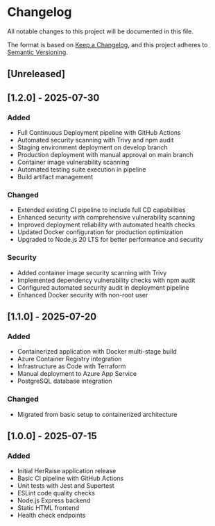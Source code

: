 # Changelog

All notable changes to this project will be documented in this file.

The format is based on [Keep a Changelog](https://keepachangelog.com/en/1.0.0/),
and this project adheres to [Semantic Versioning](https://semver.org/spec/v2.0.0.html).

## [Unreleased]

## [1.2.0] - 2025-07-30

### Added
- Full Continuous Deployment pipeline with GitHub Actions
- Automated security scanning with Trivy and npm audit
- Staging environment deployment on develop branch
- Production deployment with manual approval on main branch
- Container image vulnerability scanning
- Automated testing suite execution in pipeline
- Build artifact management

### Changed
- Extended existing CI pipeline to include full CD capabilities
- Enhanced security with comprehensive vulnerability scanning
- Improved deployment reliability with automated health checks
- Updated Docker configuration for production optimization
- Upgraded to Node.js 20 LTS for better performance and security

### Security
- Added container image security scanning with Trivy
- Implemented dependency vulnerability checks with npm audit
- Configured automated security audit in deployment pipeline
- Enhanced Docker security with non-root user

## [1.1.0] - 2025-07-20

### Added
- Containerized application with Docker multi-stage build
- Azure Container Registry integration
- Infrastructure as Code with Terraform
- Manual deployment to Azure App Service
- PostgreSQL database integration

### Changed
- Migrated from basic setup to containerized architecture

## [1.0.0] - 2025-07-15

### Added
- Initial HerRaise application release
- Basic CI pipeline with GitHub Actions
- Unit tests with Jest and Supertest
- ESLint code quality checks
- Node.js Express backend
- Static HTML frontend
- Health check endpoints